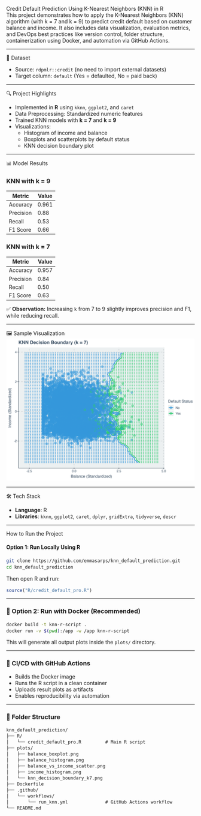 Credit Default Prediction Using K-Nearest Neighbors (KNN) in R  
This project demonstrates how to apply the K-Nearest Neighbors (KNN) algorithm (with k = 7 and k = 9) to predict credit default based on customer balance and income. It also includes data visualization, evaluation metrics, and DevOps best practices like version control, folder structure, containerization using Docker, and automation via GitHub Actions.

---

📁 Dataset  
- Source: `rdpmlr::credit` (no need to import external datasets)  
- Target column: `default` (Yes = defaulted, No = paid back)

---

🔍 Project Highlights  
- Implemented in **R** using `kknn`, `ggplot2`, and `caret`
- Data Preprocessing: Standardized numeric features
- Trained KNN models with **k = 7** and **k = 9**
- Visualizations:
  - Histogram of income and balance
  - Boxplots and scatterplots by default status
  - KNN decision boundary plot

---

📊 Model Results

### KNN with k = 9
| Metric     | Value   |
|------------|---------|
| Accuracy   | 0.961   |
| Precision  | 0.88    |
| Recall     | 0.53    |
| F1 Score   | 0.66    |

### KNN with k = 7
| Metric     | Value   |
|------------|---------|
| Accuracy   | 0.957   |
| Precision  | 0.84    |
| Recall     | 0.50    |
| F1 Score   | 0.63    |

✅ **Observation:** Increasing `k` from 7 to 9 slightly improves precision and F1, while reducing recall.

---

🖼️  Sample Visualization  
![Decision Boundary (k=7)](plots/knn_decision_boundary_k7.png)

---

🛠️  Tech Stack  
- **Language**: R  
- **Libraries**: `kknn`, `ggplot2`, `caret`, `dplyr`, `gridExtra`, `tidyverse`, `descr`

---

How to Run the Project

####  Option 1: Run Locally Using R

```bash
git clone https://github.com/emmasarps/knn_default_prediction.git
cd knn_default_prediction 
```

Then open R and run:

```r
source("R/credit_default_pro.R")
```

---

### 🐳 Option 2: Run with Docker (Recommended)

```bash
docker build -t knn-r-script .
docker run -v $(pwd):/app -w /app knn-r-script
```

This will generate all output plots inside the `plots/` directory.

---

### 🤖 CI/CD with GitHub Actions

- Builds the Docker image  
- Runs the R script in a clean container  
- Uploads result plots as artifacts  
- Enables reproducibility via automation

---

### 📁 Folder Structure

```
knn_default_prediction/
├── R/
│   └── credit_default_pro.R         # Main R script
├── plots/
│   ├── balance_boxplot.png
│   ├── balance_histogram.png
│   ├── balance_vs_income_scatter.png
│   ├── income_histogram.png
│   └── knn_decision_boundary_k7.png
├── Dockerfile
├── .github/
│   └── workflows/
│       └── run_knn.yml              # GitHub Actions workflow
└── README.md
```
